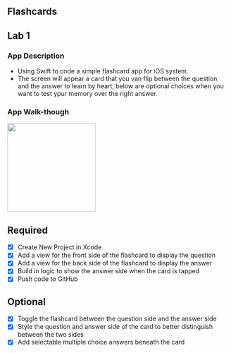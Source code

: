 ## Flashcards


## Lab 1

### App Description
- Using Swift to code a simple flashcard app for iOS system.
- The screen will appear a card that you van flip between the question and the answer to learn by heart, below are optional choices when you want to test ypur memory over the right answer.

### App Walk-though

<img src="https://media.giphy.com/media/XDk3AdYv1nG6gyU2W3/giphy.gif" width=200><br>

## Required
- [x] Create New Project in Xcode
- [x] Add a view for the front side of the flashcard to display the question
- [x] Add a view for the back side of the flashcard to display the answer
- [x] Build in logic to show the answer side when the card is tapped
- [x] Push code to GitHub
## Optional
- [x] Toggle the flashcard between the question side and the answer side
- [x] Style the question and answer side of the card to better distinguish between the two sides
- [x] Add selectable multiple choice answers beneath the card

